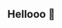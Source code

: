 ## Hellooo 👋

<!--
**castieltrs/castieltrs** is a ✨ _special_ ✨ repository because its `README.md` (this file) appears on your GitHub profile.

### Boas vindas ao meu perfil :blue_heart
![](https://images.app.goo.gl/MJLChaBu2YR2HbNH8)

Meu nome é Ana Carolina Tavares

- Estou estudando na [Alura](https://www.alura.com.br)
- Estou me desenvolvendo na linguagem JavaScript
- Utilizo esse espaço para minha organização e compartilhamento dos meus projetos desenvolvidos

### Você pode entrar em contato comigo : 00001137744492SP@al.educacao.sp.gov.br

![descrição do GIF](link GIF do Tenor)

- 🔭 Eu estudo no Sebastiao Fernandes Palma
- 🌱 Eu quero fazer faculdade de historia
- 👯 I’m looking to collaborate on ...
- 🤔 I’m looking for help with ...
- 💬 Ask me about history or rpgs
- 📫 How to reach me: ...
- 😄 Pronouns: he or him
- ⚡ Fun fact: I love kpop and ordem paranormal
-->
